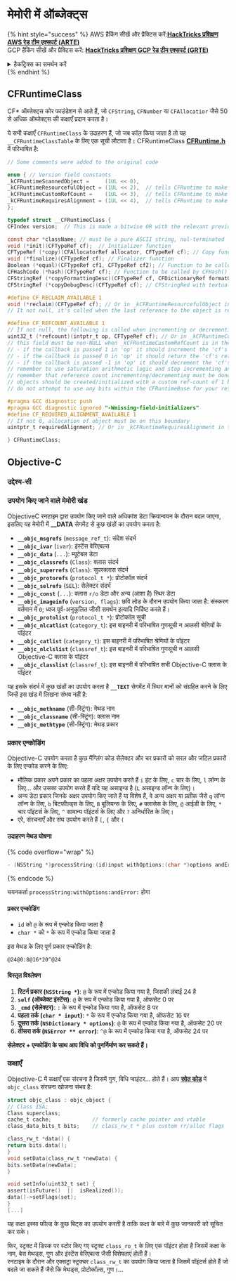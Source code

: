 # मेमोरी में ऑब्जेक्ट्स

{% hint style="success" %}
AWS हैकिंग सीखें और प्रैक्टिस करें:<img src="/.gitbook/assets/arte.png" alt="" data-size="line">[**HackTricks प्रशिक्षण AWS रेड टीम एक्सपर्ट (ARTE)**](https://training.hacktricks.xyz/courses/arte)<img src="/.gitbook/assets/arte.png" alt="" data-size="line">\
GCP हैकिंग सीखें और प्रैक्टिस करें: <img src="/.gitbook/assets/grte.png" alt="" data-size="line">[**HackTricks प्रशिक्षण GCP रेड टीम एक्सपर्ट (GRTE)**<img src="/.gitbook/assets/grte.png" alt="" data-size="line">](https://training.hacktricks.xyz/courses/grte)

<details>

<summary>हैकट्रिक्स का समर्थन करें</summary>

* [**सब्सक्रिप्शन प्लान**](https://github.com/sponsors/carlospolop) की जाँच करें!
* **शामिल हों** 💬 [**डिस्कॉर्ड ग्रुप**](https://discord.gg/hRep4RUj7f) या [**टेलीग्राम ग्रुप**](https://t.me/peass) और **ट्विटर** 🐦 [**@hacktricks\_live**](https://twitter.com/hacktricks\_live)** पर हमें **फॉलो** करें।
* **हैकिंग ट्रिक्स साझा करें, PRs सबमिट करके** [**HackTricks**](https://github.com/carlospolop/hacktricks) और [**HackTricks Cloud**](https://github.com/carlospolop/hacktricks-cloud) github रेपो में।

</details>
{% endhint %}

## CFRuntimeClass

CF\* ऑब्जेक्ट्स कोर फाउंडेशन से आते हैं, जो `CFString`, `CFNumber` या `CFAllocatior` जैसे 50 से अधिक ऑब्जेक्ट्स की कक्षाएँ प्रदान करता है।

ये सभी कक्षाएँ `CFRuntimeClass` के उदाहरण हैं, जो जब कॉल किया जाता है तो यह `__CFRuntimeClassTable` के लिए एक सूची लौटाता है। CFRuntimeClass [**CFRuntime.h**](https://opensource.apple.com/source/CF/CF-1153.18/CFRuntime.h.auto.html) में परिभाषित है:
```objectivec
// Some comments were added to the original code

enum { // Version field constants
_kCFRuntimeScannedObject =     (1UL << 0),
_kCFRuntimeResourcefulObject = (1UL << 2),  // tells CFRuntime to make use of the reclaim field
_kCFRuntimeCustomRefCount =    (1UL << 3),  // tells CFRuntime to make use of the refcount field
_kCFRuntimeRequiresAlignment = (1UL << 4),  // tells CFRuntime to make use of the requiredAlignment field
};

typedef struct __CFRuntimeClass {
CFIndex version;  // This is made a bitwise OR with the relevant previous flags

const char *className; // must be a pure ASCII string, nul-terminated
void (*init)(CFTypeRef cf);  // Initializer function
CFTypeRef (*copy)(CFAllocatorRef allocator, CFTypeRef cf); // Copy function, taking CFAllocatorRef and CFTypeRef to copy
void (*finalize)(CFTypeRef cf); // Finalizer function
Boolean (*equal)(CFTypeRef cf1, CFTypeRef cf2); // Function to be called by CFEqual()
CFHashCode (*hash)(CFTypeRef cf); // Function to be called by CFHash()
CFStringRef (*copyFormattingDesc)(CFTypeRef cf, CFDictionaryRef formatOptions); // Provides a CFStringRef with a textual description of the object// return str with retain
CFStringRef (*copyDebugDesc)(CFTypeRef cf);	// CFStringRed with textual description of the object for CFCopyDescription

#define CF_RECLAIM_AVAILABLE 1
void (*reclaim)(CFTypeRef cf); // Or in _kCFRuntimeResourcefulObject in the .version to indicate this field should be used
// It not null, it's called when the last reference to the object is released

#define CF_REFCOUNT_AVAILABLE 1
// If not null, the following is called when incrementing or decrementing reference count
uint32_t (*refcount)(intptr_t op, CFTypeRef cf); // Or in _kCFRuntimeCustomRefCount in the .version to indicate this field should be used
// this field must be non-NULL when _kCFRuntimeCustomRefCount is in the .version field
// - if the callback is passed 1 in 'op' it should increment the 'cf's reference count and return 0
// - if the callback is passed 0 in 'op' it should return the 'cf's reference count, up to 32 bits
// - if the callback is passed -1 in 'op' it should decrement the 'cf's reference count; if it is now zero, 'cf' should be cleaned up and deallocated (the finalize callback above will NOT be called unless the process is running under GC, and CF does not deallocate the memory for you; if running under GC, finalize should do the object tear-down and free the object memory); then return 0
// remember to use saturation arithmetic logic and stop incrementing and decrementing when the ref count hits UINT32_MAX, or you will have a security bug
// remember that reference count incrementing/decrementing must be done thread-safely/atomically
// objects should be created/initialized with a custom ref-count of 1 by the class creation functions
// do not attempt to use any bits within the CFRuntimeBase for your reference count; store that in some additional field in your CF object

#pragma GCC diagnostic push
#pragma GCC diagnostic ignored "-Wmissing-field-initializers"
#define CF_REQUIRED_ALIGNMENT_AVAILABLE 1
// If not 0, allocation of object must be on this boundary
uintptr_t requiredAlignment; // Or in _kCFRuntimeRequiresAlignment in the .version field to indicate this field should be used; the allocator to _CFRuntimeCreateInstance() will be ignored in this case; if this is less than the minimum alignment the system supports, you'll get higher alignment; if this is not an alignment the system supports (e.g., most systems will only support powers of two, or if it is too high), the result (consequences) will be up to CF or the system to decide

} CFRuntimeClass;
```
## Objective-C

### उद्देश्य-सी

### उपयोग किए जाने वाले मेमोरी खंड

ObjectiveC रनटाइम द्वारा उपयोग किए जाने वाले अधिकांश डेटा क्रियान्वयन के दौरान बदल जाएगा, इसलिए यह मेमोरी में **\_\_DATA** सेगमेंट से कुछ खंडों का उपयोग करता है:

* **`__objc_msgrefs`** (`message_ref_t`): संदेश संदर्भ
* **`__objc_ivar`** (`ivar`): इंस्टेंस वेरिएबल्स
* **`__objc_data`** (`...`): म्यूटेबल डेटा
* **`__objc_classrefs`** (`Class`): क्लास संदर्भ
* **`__objc_superrefs`** (`Class`): सुपरक्लास संदर्भ
* **`__objc_protorefs`** (`protocol_t *`): प्रोटोकॉल संदर्भ
* **`__objc_selrefs`** (`SEL`): सेलेक्टर संदर्भ
* **`__objc_const`** (`...`): क्लास `r/o` डेटा और अन्य (आशा है) स्थिर डेटा
* **`__objc_imageinfo`** (`version, flags`): छवि लोड के दौरान उपयोग किया जाता है: संस्करण वर्तमान में `0`; ध्वज पूर्व-अनुकूलित जीसी समर्थन इत्यादि निर्दिष्ट करते हैं।
* **`__objc_protolist`** (`protocol_t *`): प्रोटोकॉल सूची
* **`__objc_nlcatlist`** (`category_t`): इस बाइनरी में परिभाषित गुणसूची न आलसी श्रेणियों के पॉइंटर
* **`__objc_catlist`** (`category_t`): इस बाइनरी में परिभाषित श्रेणियों के पॉइंटर
* **`__objc_nlclslist`** (`classref_t`): इस बाइनरी में परिभाषित गुणसूची न आलसी Objective-C क्लास के पॉइंटर
* **`__objc_classlist`** (`classref_t`): इस बाइनरी में परिभाषित सभी Objective-C क्लास के पॉइंटर

यह इसके संदर्भ में कुछ खंडों का उपयोग करता है **`__TEXT`** सेगमेंट में स्थिर मानों को संग्रहित करने के लिए जिन्हें इस खंड में लिखना संभव नहीं है:

* **`__objc_methname`** (सी-स्ट्रिंग): मेथड नाम
* **`__objc_classname`** (सी-स्ट्रिंग): क्लास नाम
* **`__objc_methtype`** (सी-स्ट्रिंग): मेथड प्रकार

### प्रकार एन्कोडिंग

Objective-C उपयोग करता है कुछ मैंग्लिंग कोड सेलेक्टर और चर प्रकारों को सरल और जटिल प्रकारों के लिए एन्कोड करने के लिए:

* मौलिक प्रकार अपने प्रकार का पहला अक्षर उपयोग करते हैं `i` इंट के लिए, `c` चार के लिए, `l` लॉन्ग के लिए... और उसका उपयोग करते हैं यदि यह असाइन्ड है (`L` असाइन्ड लॉन्ग के लिए)।
* अन्य डेटा प्रकार जिनके अक्षर उपयोग किए जाते हैं या विशेष हैं, वे अन्य अक्षर या प्रतीक जैसे `q` लॉन्ग लॉन्ग के लिए, `b` बिटफील्ड्स के लिए, `B` बूलियन्स के लिए, `#` क्लासेस के लिए, `@` आईडी के लिए, `*` चार पॉइंटर्स के लिए, `^` सामान्य पॉइंटर्स के लिए और `?` अनिर्धारित के लिए।
* एरे, संरचनाएँ और संघ उपयोग करते हैं `[`, `{` और `(`

#### उदाहरण मेथड घोषणा

{% code overflow="wrap" %}
```objectivec
- (NSString *)processString:(id)input withOptions:(char *)options andError:(id)error;
```
{% endcode %}

चयनकर्ता `processString:withOptions:andError:` होगा

#### प्रकार एन्कोडिंग

* `id` को `@` के रूप में एन्कोड किया जाता है
* `char *` को `*` के रूप में एन्कोड किया जाता है

इस मेथड के लिए पूर्ण प्रकार एन्कोडिंग है:
```less
@24@0:8@16*20^@24
```
#### विस्तृत विश्लेषण

1. **रिटर्न प्रकार (`NSString *`)**: `@` के रूप में एन्कोड किया गया है, जिसकी लंबाई 24 है
2. **`self` (ऑब्जेक्ट इंस्टेंस)**: `@` के रूप में एन्कोड किया गया है, ऑफसेट 0 पर
3. **`_cmd` (सेलेक्टर)**: `:` के रूप में एन्कोड किया गया है, ऑफसेट 8 पर
4. **पहला तर्क (`char * input`)**: `*` के रूप में एन्कोड किया गया है, ऑफसेट 16 पर
5. **दूसरा तर्क (`NSDictionary * options`)**: `@` के रूप में एन्कोड किया गया है, ऑफसेट 20 पर
6. **तीसरा तर्क (`NSError ** error`)**: `^@` के रूप में एन्कोड किया गया है, ऑफसेट 24 पर

**सेलेक्टर + एन्कोडिंग के साथ आप विधि को पुनर्निर्माण कर सकते हैं।**

### **कक्षाएँ**

Objective-C में कक्षाएँ एक संरचना है जिसमें गुण, विधि प्वाइंटर... होते हैं। आप [**स्रोत कोड**](https://opensource.apple.com/source/objc4/objc4-756.2/runtime/objc-runtime-new.h.auto.html) में `objc_class` संरचना खोजना संभव है:
```objectivec
struct objc_class : objc_object {
// Class ISA;
Class superclass;
cache_t cache;             // formerly cache pointer and vtable
class_data_bits_t bits;    // class_rw_t * plus custom rr/alloc flags

class_rw_t *data() {
return bits.data();
}
void setData(class_rw_t *newData) {
bits.setData(newData);
}

void setInfo(uint32_t set) {
assert(isFuture()  ||  isRealized());
data()->setFlags(set);
}
[...]
```
यह कक्षा इस्सा फील्ड के कुछ बिट्स का उपयोग करती है ताकि कक्षा के बारे में कुछ जानकारी को सूचित कर सके।

फिर, स्ट्रक्ट में डिस्क पर स्टोर किए गए स्ट्रक्ट `class_ro_t` के लिए एक पॉइंटर होता है जिसमें कक्षा के नाम, बेस मेथड्स, गुण और इंस्टेंस वेरिएबल्स जैसी विशेषताएं होती हैं।\
रनटाइम के दौरान और एक्सट्रा स्ट्रक्चर `class_rw_t` का उपयोग किया जाता है जिसमें पॉइंटर्स होते हैं जो बदले जा सकते हैं जैसे कि मेथड्स, प्रोटोकॉल्स, गुण।...
